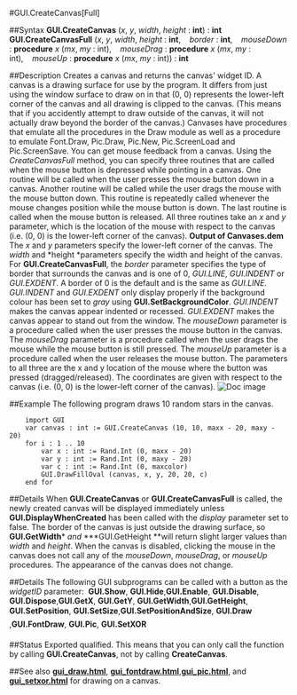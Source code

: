 
#GUI.CreateCanvas[Full]

##Syntax
**GUI.CreateCanvas** (*x*, *y*, *width*, *height* : **int**) : **int**
**GUI.CreateCanvasFull** (*x*, *y*, *width*, *height* : **int**,    *border* : **int**,    *mouseDown* : **procedure** *x* (*mx*, *my* : int),    *mouseDrag* : **procedure** *x* (*mx*, *my* : int),    *mouseUp* : **procedure** *x* (*mx*, *my* : int)) : **int**

##Description
Creates a canvas and returns the canvas' widget ID.
A canvas is a drawing surface for use by the program. It differs from just using the window surface to draw on in that (0, 0) represents the lower-left corner of the canvas and all drawing is clipped to the canvas. (This means that if you accidently attempt to draw outside of the canvas, it will not actually draw beyond the border of the canvas.)
Canvases have procedures that emulate all the procedures in the Draw module as well as a procedure to emulate Font.Draw, Pic.Draw, Pic.New, Pic.ScreenLoad and Pic.ScreenSave.
You can get mouse feedback from a canvas. Using the *CreateCanvasFull* method, you can specify three routines that are called when the mouse button is depressed while pointing in a canvas. One routine will be called when the user presses the mouse button down in a canvas. Another routine will be called while the user drags the mouse with the mouse button down. This routine is repeatedly called whenever the mouse changes position while the mouse button is down. The last routine is called when the mouse button is released. All three routines take an *x* and *y* parameter, which is the location of the mouse with respect to the canvas (i.e. (0, 0) is the lower-left corner of the canvas).
**Output of Canvases.dem**
The *x* and *y* parameters specify the lower-left corner of the canvas. The *width* and *height *parameters specify the width and height of the canvas. 
For **GUI.CreateCanvasFull**, the *border* parameter specifies the type of border that surrounds the canvas and is one of 0, *GUI.LINE*, *GUI.INDENT* or *GUI.EXDENT*. A border of 0 is the default and is the same as *GUI.LINE*. *GUI.INDENT* and *GUI.EXDENT* only display properly if the background colour has been set to *gray* using **GUI.SetBackgroundColor**. *GUI.INDENT* makes the canvas appear indented or recessed. *GUI.EXDENT* makes the canvas appear to stand out from the window.
The *mouseDown* parameter is a procedure called when the user presses the mouse button in the canvas. The *mouseDrag* parameter is a procedure called when the user drags the mouse while the mouse button is still pressed. The *mouseUp* parameter is a procedure called when the user releases the mouse button. The parameters to all three are the x and y location of the mouse where the button was pressed (dragged/released). The coordinates are given with respect to the canvas (i.e. (0, 0) is the lower-left corner of the canvas). 
![Doc image](gui_createcanvas_full01.gif)

##Example
The following program draws 10 random stars in the canvas.

        import GUI
        var canvas : int := GUI.CreateCanvas (10, 10, maxx - 20, maxy - 20)
        for i : 1 .. 10
            var x : int := Rand.Int (0, maxx - 20)
            var y : int := Rand.Int (0, maxy - 20)
            var c : int := Rand.Int (0, maxcolor)
            GUI.DrawFillOval (canvas, x, y, 20, 20, c)
        end for
##Details
When **GUI.CreateCanvas** or **GUI.CreateCanvasFull** is called, the newly created canvas will be displayed immediately unless **GUI.DisplayWhenCreated** has been called with the *display* parameter set to false. 
The border of the canvas is just outside the drawing surface, so **GUI.GetWidth*** *and* ***GUI.GetHeight **will return slight larger values than *width* and *height*.
When the canvas is disabled, clicking the mouse in the canvas does not call any of the *mouseDown*, *mouseDrag*, or *mouseUp* procedures. The appearance of the canvas does not change.

##Details
The following GUI subprograms can be called with a button as the *widgetID* parameter:
 **GUI.Show**, **GUI.Hide**,**GUI.Enable**, **GUI.Disable**, **GUI.Dispose**,**GUI.GetX**, **GUI.GetY**, **GUI.GetWidth**,**GUI.GetHeight**, **GUI.SetPosition**, **GUI.SetSize**,**GUI.SetPositionAndSize**, **GUI.Draw**,**GUI.FontDraw**, **GUI.Pic**, **GUI.SetXOR**

##Status
Exported qualified.
This means that you can only call the function by calling **GUI.CreateCanvas**, not by calling **CreateCanvas**.

##See also
**[gui_draw.html](GUI.Draw)**, **[gui_fontdraw.html](GUI.FontDraw)**,**[gui_pic.html](GUI.Pic)**, and **[gui_setxor.html](GUI.SetXOR)** for drawing on a canvas.
